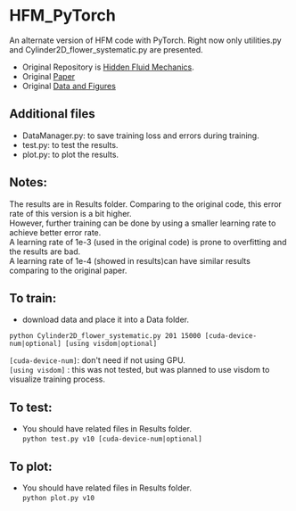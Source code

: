 # HFM_PyTorch
An alternate version of HFM code with PyTorch. 
Right now only utilities.py and Cylinder2D_flower_systematic.py are presented.

- Original Repository is [Hidden Fluid Mechanics](https://github.com/maziarraissi/HFM).
- Original [Paper](https://science.sciencemag.org/content/367/6481/1026.abstract)
- Original [Data and Figures](https://bit.ly/2NRB65U)

## Additional files
- DataManager.py: to save training loss and errors during training.
- test.py: to test the results. 
- plot.py: to plot the results.

## Notes: 
The results are in Results folder. Comparing to the original code, this error rate of this version is a bit higher.    
However, further training can be done by using a smaller learning rate to achieve better error rate.   
A learning rate of 1e-3 (used in the original code) is prone to overfitting and the results are bad.    
A learning rate of 1e-4 (showed in results)can have similar results comparing to the original paper.   

## To train:
- download data and place it into a Data folder.

```python Cylinder2D_flower_systematic.py 201 15000 [cuda-device-num|optional] [using visdom|optional]```

```[cuda-device-num]```: don't need if not using GPU.   
```[using visdom]``` : this was not tested, but was planned to use visdom to visualize training process.   
## To test:
- You should have related files in Results folder.   
```python test.py v10 [cuda-device-num|optional]```

## To plot: 
- You should have related files in Results folder.   
```python plot.py v10```
